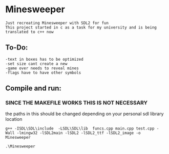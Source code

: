 # Minesweeper

    Just recreating Minesweeper with SDL2 for fun
    This project started in c as a task for my university and is being translated to c++ now

## To-Do:

    -text in boxes has to be optimized
    -set size cant create a new 
    -game over needs to reveal mines
    -flags have to have other symbols

## Compile and run:

### SINCE THE MAKEFILE WORKS THIS IS NOT NECESSARY

the paths in this should be changed depending on your personal sdl library location

    g++ -ISDL\SDL\include  -LSDL\SDL\lib  funcs.cpp main.cpp test.cpp -Wall -lmingw32 -lSDL2main -lSDL2 -lSDL2_ttf -lSDL2_image -o Minesweeper

    .\Minesweeper
